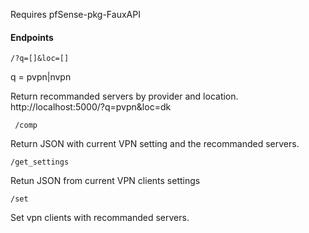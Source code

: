 Requires pfSense-pkg-FauxAPI

#### Endpoints
    /?q=[]&loc=[]
q = pvpn|nvpn

Return recommanded servers by provider and location. 
http://localhost:5000/?q=pvpn&loc=dk
 

     /comp
Return JSON with current VPN setting and the recommanded servers.


    /get_settings
Retun JSON from current VPN clients settings



    /set
Set vpn clients with recommanded servers.